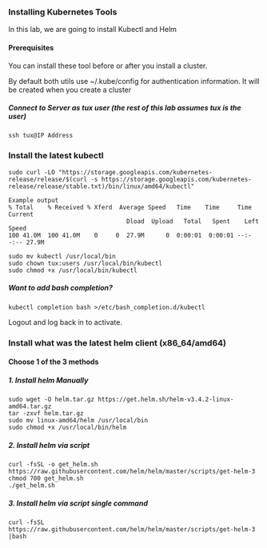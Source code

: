 ### Installing Kubernetes Tools

In this lab, we are going to install Kubectl and Helm


#### Prerequisites

You can install these tool before or after you install a cluster.

By default both utils use ~/.kube/config for authentication information.
It will be created when you create a cluster

##### Connect to Server as tux user (the rest of this lab assumes tux is the user)
```
ssh tux@IP Address
```

### Install the latest kubectl
```
sudo curl -LO "https://storage.googleapis.com/kubernetes-release/release/$(curl -s https://storage.googleapis.com/kubernetes-release/release/stable.txt)/bin/linux/amd64/kubectl"

Example output
% Total    % Received % Xferd  Average Speed   Time    Time     Time  Current
                                 Dload  Upload   Total   Spent    Left  Speed
100 41.0M  100 41.0M    0     0  27.9M      0  0:00:01  0:00:01 --:--:-- 27.9M
```
```
sudo mv kubectl /usr/local/bin
sudo chown tux:users /usr/local/bin/kubectl
sudo chmod +x /usr/local/bin/kubectl
```

##### Want to add bash completion?
```
kubectl completion bash >/etc/bash_completion.d/kubectl
```
Logout and log back in to activate.


### Install what was the latest helm client (x86_64/amd64)

#### Choose 1 of the 3 methods

##### 1. Install helm Manually

```
sudo wget -O helm.tar.gz https://get.helm.sh/helm-v3.4.2-linux-amd64.tar.gz
tar -zxvf helm.tar.gz
sudo mv linux-amd64/helm /usr/local/bin
sudo chmod +x /usr/local/bin/helm
```
##### 2. Install helm via script
```
curl -fsSL -o get_helm.sh https://raw.githubusercontent.com/helm/helm/master/scripts/get-helm-3
chmod 700 get_helm.sh
./get_helm.sh
```
##### 3. Install helm via script single command
```
curl -fsSL https://raw.githubusercontent.com/helm/helm/master/scripts/get-helm-3 |bash
```
